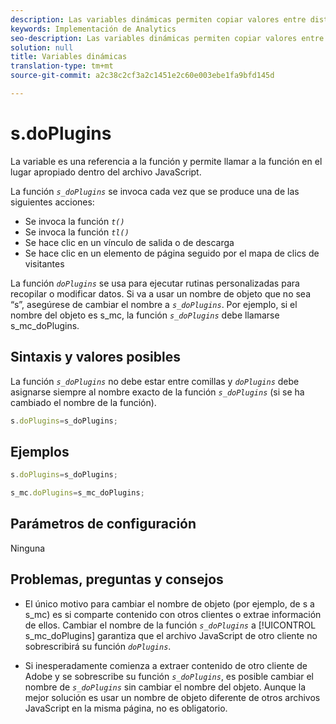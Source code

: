 ```yaml
---
description: Las variables dinámicas permiten copiar valores entre distintas variables sin necesidad de escribir varias veces los valores completos en las solicitudes de imagen del sitio.
keywords: Implementación de Analytics
seo-description: Las variables dinámicas permiten copiar valores entre distintas variables sin necesidad de escribir varias veces los valores completos en las solicitudes de imagen del sitio.
solution: null
title: Variables dinámicas
translation-type: tm+mt
source-git-commit: a2c38c2cf3a2c1451e2c60e003ebe1fa9bfd145d

---
```




# s.doPlugins

La variable es una referencia a la función y permite llamar a la función en el lugar apropiado dentro del archivo JavaScript.

La función *`s_doPlugins`* se invoca cada vez que se produce una de las siguientes acciones:

* Se invoca la función *`t()`*
* Se invoca la función *`tl()`*
* Se hace clic en un vínculo de salida o de descarga
* Se hace clic en un elemento de página seguido por el mapa de clics de visitantes

La función *`doPlugins`* se usa para ejecutar rutinas personalizadas para recopilar o modificar datos. Si va a usar un nombre de objeto que no sea “s”, asegúrese de cambiar el nombre a *`s_doPlugins`*. Por ejemplo, si el nombre del objeto es s_mc, la función *`s_doPlugins`* debe llamarse s_mc_doPlugins.

## Sintaxis y valores posibles

La función *`s_doPlugins`* no debe estar entre comillas y *`doPlugins`* debe asignarse siempre al nombre exacto de la función *`s_doPlugins`* (si se ha cambiado el nombre de la función).

```js
s.doPlugins=s_doPlugins;
```

## Ejemplos

```js
s.doPlugins=s_doPlugins;
```

```js
s_mc.doPlugins=s_mc_doPlugins;
```

## Parámetros de configuración

Ninguna

## Problemas, preguntas y consejos

* El único motivo para cambiar el nombre de objeto (por ejemplo, de s a s_mc) es si comparte contenido con otros clientes o extrae información de ellos. Cambiar el nombre de la función *`s_doPlugins`* a [!UICONTROL s_mc_doPlugins] garantiza que el archivo JavaScript de otro cliente no sobrescribirá su función *`doPlugins`*.

* Si inesperadamente comienza a extraer contenido de otro cliente de Adobe y se sobrescribe su función *`s_doPlugins`*, es posible cambiar el nombre de *`s_doPlugins`* sin cambiar el nombre del objeto. Aunque la mejor solución es usar un nombre de objeto diferente de otros archivos JavaScript en la misma página, no es obligatorio.